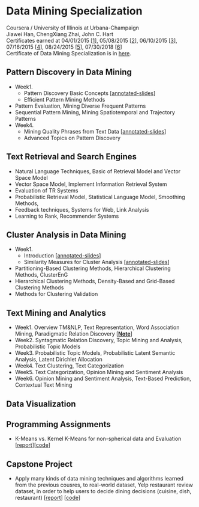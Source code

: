 # Data Mining Specialization

Coursera / University of Illinois at Urbana-Champaign <br>
Jiawei Han, ChengXiang Zhai, John C. Hart <br>
Certificates earned at 04/01/2015 [[1](https://github.com/gritmind/review/blob/master/media/class/data-mining-specialization/certificate/Coursera%20patterndiscovery.pdf)], 05/08/2015 [[2](https://github.com/gritmind/review/blob/master/media/class/data-mining-specialization/certificate/Coursera%20textretrieval.pdf)], 06/10/2015 [[3](https://github.com/gritmind/review/blob/master/media/class/data-mining-specialization/certificate/Coursera%20clusteranalysis.pdf)], 07/16/2015 [[4](https://github.com/gritmind/review/blob/master/media/class/data-mining-specialization/certificate/Coursera%20textanalytics.pdf)], 08/24/2015 [[5](https://github.com/gritmind/review/blob/master/media/class/data-mining-specialization/certificate/Coursera%20datavisualization.pdf)], 07/30/2018 [[6](https://github.com/gritmind/review/blob/master/media/class/data-mining-specialization/certificate/data_mining_project.pdf)]
<br>
Certificate of Data Mining Specialization is in [here](https://github.com/gritmind/review/blob/master/media/class/data-mining-specialization/certificate/data_mining_specialization.pdf).


## Pattern Discovery in Data Mining
* Week1.
   * Pattern Discovery Basic Concepts [[annotated-slides](https://github.com/gritmind/review/blob/master/media/class/data-mining-specialization/annotated_slides/pattern_discovery/Lecture_1_BasicConcepts.pdf)]
   * Efficient Pattern Mining Methods 
* Pattern Evaluation, Mining Diverse Frequent Patterns
* Sequential Pattern Mining, Mining Spatiotemporal and Trajectory Patterns
* Week4.
   * Mining Quality Phrases from Text Data [[annotated-slides](https://github.com/gritmind/review/blob/master/media/class/data-mining-specialization/annotated_slides/pattern_discovery/Lecture_7_PatternMiningApplications.pdf)]
   * Advanced Topics on Pattern Discovery


## Text Retrieval and Search Engines
* Natural Language Techniques, Basic of Retrieval Model and Vector Space Model
* Vector Space Model, Implement Information Retrieval System
* Evaluation of TR Systems
* Probabilistic Retrieval Model, Statistical Language Model, Smoothing Methods,
* Feedback techniques, Systems for Web, Link Analysis
* Learning to Rank, Recommender Systems


## Cluster Analysis in Data Mining
* Week1.
   * Introduction [[annotated-slides](https://github.com/gritmind/review/blob/master/media/class/data-mining-specialization/annotated_slides/cluster_analysis/Lecture_1_Introduction.pdf)]
   * Similarity Measures for Cluster Analysis [[annotated-slides](https://github.com/gritmind/review/blob/master/media/class/data-mining-specialization/annotated_slides/cluster_analysis/Lecture_2_Similarity_Measures_for_Cluster_Analysis.pdf)]
* Partitioning-Based Clustering Methods, Hierarchical Clustering Methods, ClusterEnG
* Hierarchical Clustering Methods, Density-Based and Grid-Based Clustering Methods
* Methods for Clustering Validation


## Text Mining and Analytics
* Week1. Overview TM&NLP, Text Representation, Word Association Mining, Paradigmatic Relation Discovery [[**Note**](https://1drv.ms/w/s!AllPqyV9kKUrwVNdWlV5fIogmuQp)]
* Week2. Syntagmatic Relation Discovery, Topic Mining and Analysis, Probabilistic Topic Models
* Week3. Probabilistic Topic Models, Probabilistic Latent Semantic Analysis, Latent Dirichlet Allocation
* Week4. Text Clustering, Text Categorization
* Week5. Text Categorization, Opinion Mining and Sentiment Analysis
* Week6. Opinion Mining and Sentiment Analysis, Text-Based Prediction, Contextual Text Mining

## Data Visualization


## Programming Assignments
* K-Means vs. Kernel K-Means for non-spherical data and Evaluation [[report](https://1drv.ms/w/s!AllPqyV9kKUrgW1ThnUfolJBO7c2)][[code](https://github.com/gritmind/review-media/tree/master/class/data-mining-specialization/assignments/kmeans)]


## Capstone Project
* Apply many kinds of data mining techniques and algorithms learned from the previous cousres, to real-world dataset, Yelp restaurant review dataset, in order to help users to decide dining decisions (cuisine, dish, restaurant) [[report](https://1drv.ms/w/s!AllPqyV9kKUruHb7Ri03Iw5zCucQ)] [[code](https://github.com/gritmind/data_mining_project)] 
